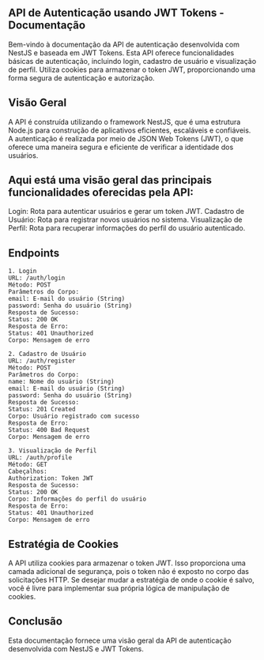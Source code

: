 ## API de Autenticação usando JWT Tokens - Documentação
Bem-vindo à documentação da API de autenticação desenvolvida com NestJS e baseada em JWT Tokens. Esta API oferece funcionalidades básicas de autenticação, incluindo login, cadastro de usuário e visualização de perfil. Utiliza cookies para armazenar o token JWT, proporcionando uma forma segura de autenticação e autorização.

## Visão Geral
A API é construída utilizando o framework NestJS, que é uma estrutura Node.js para construção de aplicativos eficientes, escaláveis e confiáveis. A autenticação é realizada por meio de JSON Web Tokens (JWT), o que oferece uma maneira segura e eficiente de verificar a identidade dos usuários.

## Aqui está uma visão geral das principais funcionalidades oferecidas pela API:

Login: Rota para autenticar usuários e gerar um token JWT.
Cadastro de Usuário: Rota para registrar novos usuários no sistema.
Visualização de Perfil: Rota para recuperar informações do perfil do usuário autenticado.

## Endpoints
```
1. Login
URL: /auth/login
Método: POST
Parâmetros do Corpo:
email: E-mail do usuário (String)
password: Senha do usuário (String)
Resposta de Sucesso:
Status: 200 OK
Resposta de Erro:
Status: 401 Unauthorized
Corpo: Mensagem de erro
```
```
2. Cadastro de Usuário
URL: /auth/register
Método: POST
Parâmetros do Corpo:
name: Nome do usuário (String)
email: E-mail do usuário (String)
password: Senha do usuário (String)
Resposta de Sucesso:
Status: 201 Created
Corpo: Usuário registrado com sucesso
Resposta de Erro:
Status: 400 Bad Request
Corpo: Mensagem de erro
```
```
3. Visualização de Perfil
URL: /auth/profile
Método: GET
Cabeçalhos:
Authorization: Token JWT
Resposta de Sucesso:
Status: 200 OK
Corpo: Informações do perfil do usuário
Resposta de Erro:
Status: 401 Unauthorized
Corpo: Mensagem de erro
```

## Estratégia de Cookies
A API utiliza cookies para armazenar o token JWT. Isso proporciona uma camada adicional de segurança, pois o token não é exposto no corpo das solicitações HTTP. Se desejar mudar a estratégia de onde o cookie é salvo, você é livre para implementar sua própria lógica de manipulação de cookies.

## Conclusão
Esta documentação fornece uma visão geral da API de autenticação desenvolvida com NestJS e JWT Tokens.




